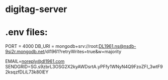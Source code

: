 # digitag-server

.env files: 
================

PORT = 4000
DB_URI = mongodb+srv://root:DL1961.ns@nsdb-9si2r.mongodb.net/dl1961?retryWrites=true&w=majority

EMAIL=noreply@dl1961.com
SENDGRID=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
